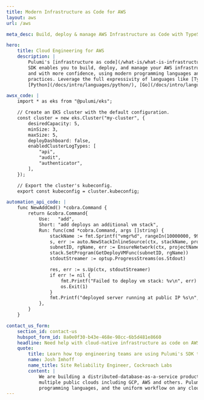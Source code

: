 ```yaml
---
title: Modern Infrastructure as Code for AWS
layout: aws
url: /aws

meta_desc: Build, deploy & manage AWS Infrastructure as Code with TypeScript, Python, Go and C#. Use existing software engineering tools & practices with infrastructure.

hero:
    title: Cloud Engineering for AWS
    description: |
        Pulumi's [infrastructure as code](/what-is/what-is-infrastructure-as-code/)
        SDK enables you to build, deploy, and manage your AWS infrastructure faster
        and with more confidence, using modern programming languages and software engineering
        practices. Leverage the full expressivity of languages like [TypeScript/JavaScript](/docs/intro/languages/javascript/),
        [Python](/docs/intro/languages/python/), [Go](/docs/intro/languages/go/), and [C#](/docs/intro/languages/dotnet/) to build any cloud architecture including containers, serverless, and server-based.

awsx_code: |
    import * as eks from "@pulumi/eks";

    // Create an EKS cluster with the default configuration.
    const cluster = new eks.Cluster("my-cluster", {
        desiredCapacity: 5,
        minSize: 3,
        maxSize: 5,
        deployDashboard: false,
        enabledClusterLogTypes: [
            "api",
            "audit",
            "authenticator",
        ],
    });

    // Export the cluster's kubeconfig.
    export const kubeconfig = cluster.kubeconfig;

automation_api_code: |
    func NewAddCmd() *cobra.Command {
        return &cobra.Command{
            Use:   "add",
            Short: "add deploys an additional vm stack",
            Run: func(cmd *cobra.Command, args []string) {
                stackName := fmt.Sprintf("vmgr%d", rangeIn(10000000, 99999999))
                s, err := auto.NewStackInlineSource(ctx, stackName, projectName, nil)
                subnetID, rgName, err := EnsureNetwork(ctx, projectName)
                stack.SetProgram(GetDeployVMFunc(subnetID, rgName))
                stdoutStreamer := optup.ProgressStreams(os.Stdout)

                res, err := s.Up(ctx, stdoutStreamer)
                if err != nil {
                    fmt.Printf("Failed to deploy vm stack: %v\n", err)
                    os.Exit(1)
                }
                fmt.Printf("deployed server running at public IP %s\n", res.Outputs["ip"].Value)
            },
        }
    }

contact_us_form:
    section_id: contact-us
    hubspot_form_id: 8a0e0f30-b43e-468e-98cc-6b5d481e8660
    headline: Need help with cloud-native infrastructure as code on AWS?
    quote:
        title: Learn how top engineering teams are using Pulumi's SDK to create, deploy, and manage AWS resources.
        name: Josh Imhoff
        name_title: Site Reliability Engineer, Cockroach Labs
        content: |
            We are building a distributed-database-as-a-service product that runs on Kubernetes clusters across
            multiple public clouds including GCP, AWS and others. Pulumi's declarative model, the support for real
            programming languages, and the uniform workflow on any cloud make our SRE team much more efficient.
---
```

